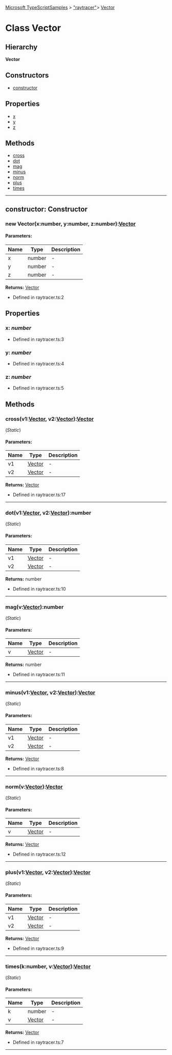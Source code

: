[Microsoft TypeScriptSamples](../index.md) >  ["raytracer"](../modules/_raytracer_.md)>  [Vector](../classes/_raytracer_.vector.md)
# Class Vector


## Hierarchy
**Vector**








## Constructors
* [constructor](../classes/_raytracer_.vector.md#constructor)

## Properties
* [x](../classes/_raytracer_.vector.md#x)
* [y](../classes/_raytracer_.vector.md#y)
* [z](../classes/_raytracer_.vector.md#z)

## Methods
* [cross](../classes/_raytracer_.vector.md#cross)
* [dot](../classes/_raytracer_.vector.md#dot)
* [mag](../classes/_raytracer_.vector.md#mag)
* [minus](../classes/_raytracer_.vector.md#minus)
* [norm](../classes/_raytracer_.vector.md#norm)
* [plus](../classes/_raytracer_.vector.md#plus)
* [times](../classes/_raytracer_.vector.md#times)

---




<a id="constructor"></a>
## constructor: Constructor

### new Vector(x:number, y:number, z:number):[Vector](../classes/_raytracer_.vector.md)





#### Parameters:
| Name  | Type                | Description  |
| ------ | ------------------- | ------------ |
| x  | number | - |
| y  | number | - |
| z  | number | - |








**Returns:** [Vector](../classes/_raytracer_.vector.md)







* Defined in raytracer.ts:2












## Properties

<a id="x"></a>

### **x**:  *number* 







* Defined in raytracer.ts:3






<a id="y"></a>

### **y**:  *number* 







* Defined in raytracer.ts:4






<a id="z"></a>

### **z**:  *number* 







* Defined in raytracer.ts:5








## Methods

<a id="cross"></a>
### cross(v1:[Vector](../classes/_raytracer_.vector.md), v2:[Vector](../classes/_raytracer_.vector.md)):[Vector](../classes/_raytracer_.vector.md)
(*Static*)




#### Parameters:
| Name  | Type                | Description  |
| ------ | ------------------- | ------------ |
| v1  | [Vector](../classes/_raytracer_.vector.md) | - |
| v2  | [Vector](../classes/_raytracer_.vector.md) | - |







**Returns:** [Vector](../classes/_raytracer_.vector.md)







* Defined in raytracer.ts:17









---

<a id="dot"></a>
### dot(v1:[Vector](../classes/_raytracer_.vector.md), v2:[Vector](../classes/_raytracer_.vector.md)):number
(*Static*)




#### Parameters:
| Name  | Type                | Description  |
| ------ | ------------------- | ------------ |
| v1  | [Vector](../classes/_raytracer_.vector.md) | - |
| v2  | [Vector](../classes/_raytracer_.vector.md) | - |







**Returns:** number







* Defined in raytracer.ts:10









---

<a id="mag"></a>
### mag(v:[Vector](../classes/_raytracer_.vector.md)):number
(*Static*)




#### Parameters:
| Name  | Type                | Description  |
| ------ | ------------------- | ------------ |
| v  | [Vector](../classes/_raytracer_.vector.md) | - |






**Returns:** number







* Defined in raytracer.ts:11









---

<a id="minus"></a>
### minus(v1:[Vector](../classes/_raytracer_.vector.md), v2:[Vector](../classes/_raytracer_.vector.md)):[Vector](../classes/_raytracer_.vector.md)
(*Static*)




#### Parameters:
| Name  | Type                | Description  |
| ------ | ------------------- | ------------ |
| v1  | [Vector](../classes/_raytracer_.vector.md) | - |
| v2  | [Vector](../classes/_raytracer_.vector.md) | - |







**Returns:** [Vector](../classes/_raytracer_.vector.md)







* Defined in raytracer.ts:8









---

<a id="norm"></a>
### norm(v:[Vector](../classes/_raytracer_.vector.md)):[Vector](../classes/_raytracer_.vector.md)
(*Static*)




#### Parameters:
| Name  | Type                | Description  |
| ------ | ------------------- | ------------ |
| v  | [Vector](../classes/_raytracer_.vector.md) | - |






**Returns:** [Vector](../classes/_raytracer_.vector.md)







* Defined in raytracer.ts:12









---

<a id="plus"></a>
### plus(v1:[Vector](../classes/_raytracer_.vector.md), v2:[Vector](../classes/_raytracer_.vector.md)):[Vector](../classes/_raytracer_.vector.md)
(*Static*)




#### Parameters:
| Name  | Type                | Description  |
| ------ | ------------------- | ------------ |
| v1  | [Vector](../classes/_raytracer_.vector.md) | - |
| v2  | [Vector](../classes/_raytracer_.vector.md) | - |







**Returns:** [Vector](../classes/_raytracer_.vector.md)







* Defined in raytracer.ts:9









---

<a id="times"></a>
### times(k:number, v:[Vector](../classes/_raytracer_.vector.md)):[Vector](../classes/_raytracer_.vector.md)
(*Static*)




#### Parameters:
| Name  | Type                | Description  |
| ------ | ------------------- | ------------ |
| k  | number | - |
| v  | [Vector](../classes/_raytracer_.vector.md) | - |







**Returns:** [Vector](../classes/_raytracer_.vector.md)







* Defined in raytracer.ts:7









---



